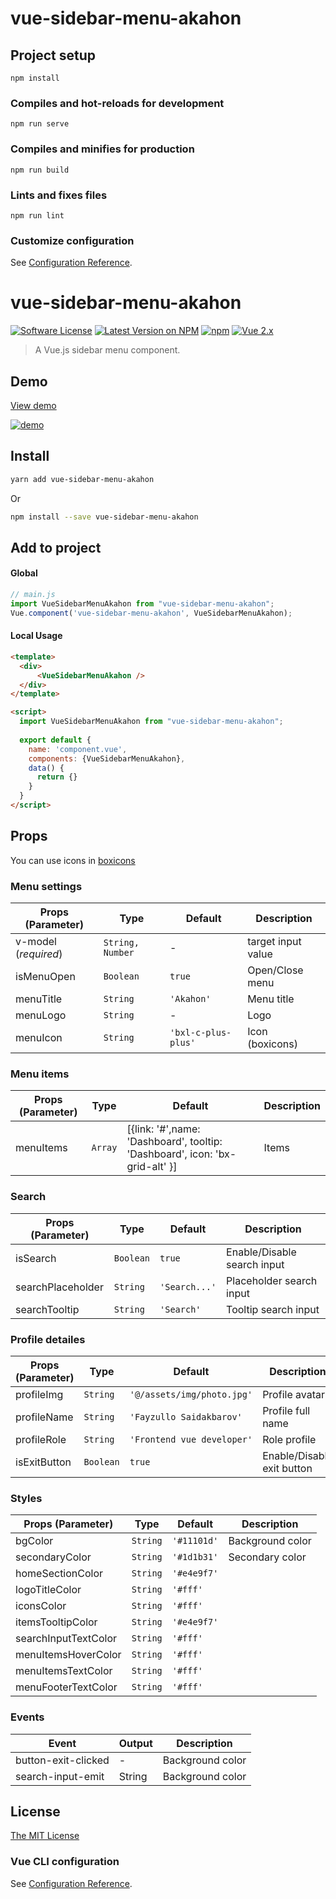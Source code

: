 # vue-sidebar-menu-akahon

## Project setup
```
npm install
```

### Compiles and hot-reloads for development
```
npm run serve
```

### Compiles and minifies for production
```
npm run build
```

### Lints and fixes files
```
npm run lint
```

### Customize configuration
See [Configuration Reference](https://cli.vuejs.org/config/).


# vue-sidebar-menu-akahon

[![Software License](https://img.shields.io/badge/license-MIT-brightgreen.svg?style=flat-square)](LICENSE)
[![Latest Version on NPM](https://img.shields.io/npm/v/vue-sidebar-menu-akahon.svg?style=flat-square)](https://www.npmjs.com/package/vue-sidebar-menu-akahon)
[![npm](https://img.shields.io/npm/dt/vue-sidebar-menu-akahon.svg?style=flat-square)](https://www.npmjs.com/package/vue-sidebar-menu-akahon)
[![Vue 2.x](https://img.shields.io/badge/vue-2.x-brightgreen.svg?style=flat-square)](https://vuejs.org)

> A Vue.js sidebar menu component. 
## Demo
[View demo](https://akahon.github.io/vue-sidebar-menu-akahon/)

[![demo](https://raw.githubusercontent.com/akahon/vue-sidebar-menu-akahon/main/src/assets/img/demo.gif)](https://akahon.github.io/vue-sidebar-menu-akahon/)
## Install

```bash
yarn add vue-sidebar-menu-akahon
```

Or

```bash
npm install --save vue-sidebar-menu-akahon
```

## Add to project

#### Global
```js
// main.js
import VueSidebarMenuAkahon from "vue-sidebar-menu-akahon";
Vue.component('vue-sidebar-menu-akahon', VueSidebarMenuAkahon);
```

#### Local Usage

```html
<template>
  <div>
      <VueSidebarMenuAkahon />
  </div>
</template>

<script>
  import VueSidebarMenuAkahon from "vue-sidebar-menu-akahon";
  
  export default {
    name: 'component.vue',
    components: {VueSidebarMenuAkahon},
    data() {
      return {}
    }
  }
</script>
```

## Props
You can use icons in [boxicons](https://boxicons.com/)
### Menu settings

Props (Parameter) | Type | Default | Description
--------- | ---- | ------- | -----------
v-model (*required*) | `String, Number` | - | target input value
isMenuOpen | `Boolean` | `true` | Open/Close menu
menuTitle | `String` | `'Akahon'` | Menu title 
menuLogo | `String` | - | Logo
menuIcon | `String` | `'bxl-c-plus-plus'` | Icon (boxicons)

### Menu items

Props (Parameter) | Type | Default | Description
--------- | ---- | ------- | -----------
menuItems | `Array` | [{link: '#',name: 'Dashboard', tooltip: 'Dashboard', icon: 'bx-grid-alt' }] | Items

### Search

Props (Parameter) | Type | Default | Description
--------- | ---- | ------- | -----------
isSearch | `Boolean` | `true` | Enable/Disable search input
searchPlaceholder | `String` | `'Search...'` | Placeholder search input
searchTooltip | `String` | `'Search'` | Tooltip search input

### Profile detailes

Props (Parameter) | Type | Default | Description
--------- | ---- | ------- | -----------
profileImg | `String` | `'@/assets/img/photo.jpg'` | Profile avatar
profileName | `String` | `'Fayzullo Saidakbarov'` | Profile full name
profileRole | `String` | `'Frontend vue developer'` | Role profile
isExitButton | `Boolean` | `true` | Enable/Disable exit button

### Styles

Props (Parameter) | Type | Default | Description
--------- | ---- | ------- | -----------
bgColor | `String` | `'#11101d'` | Background color
secondaryColor | `String` | `'#1d1b31'` | Secondary color
homeSectionColor | `String` | `'#e4e9f7'` | 
logoTitleColor | `String` | `'#fff'` | 
iconsColor | `String` | `'#fff'` | 
itemsTooltipColor | `String` | `'#e4e9f7'` | 
searchInputTextColor | `String` | `'#fff'` | 
menuItemsHoverColor | `String` | `'#fff'` | 
menuItemsTextColor | `String` | `'#fff'` | 
menuFooterTextColor | `String` | `'#fff'` | 

### Events

Event | Output |  Description
--------- | ---- | -----------
button-exit-clicked | - | Background color
search-input-emit | String | Background color

## License
[The MIT License](http://opensource.org/licenses/MIT)

### Vue CLI configuration
See [Configuration Reference](https://cli.vuejs.org/config/).
